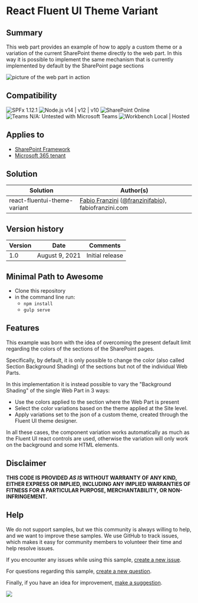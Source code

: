 # React Fluent UI Theme Variant

## Summary
This web part provides an example of how to apply a custom theme or a variation of the current SharePoint theme directly to the web part.
In this way it is possible to implement the same mechanism that is currently implemented by default by the SharePoint page sections

![picture of the web part in action](assets/preview.gif)

## Compatibility

![SPFx 1.12.1](https://img.shields.io/badge/SPFx-1.12.1-green.svg)
![Node.js v14 | v12 | v10](https://img.shields.io/badge/Node.js-v14%20%7C%20v12%20%7C%20v10-green.svg) 
![SharePoint Online](https://img.shields.io/badge/SharePoint-Online-yellow.svg)
![Teams N/A: Untested with Microsoft Teams](https://img.shields.io/badge/Teams-N%2FA-lightgrey.svg "Untested with Microsoft Teams") 
![Workbench Local | Hosted](https://img.shields.io/badge/Workbench-Local%20%7C%20Hosted-green.svg)

## Applies to

* [SharePoint Framework](https://docs.microsoft.com/sharepoint/dev/spfx/sharepoint-framework-overview)
* [Microsoft 365 tenant](https://docs.microsoft.com/sharepoint/dev/spfx/set-up-your-development-environment)

## Solution

Solution|Author(s)
--------|---------
react-fluentui-theme-variant | [Fabio Franzini](https://www.linkedin.com/in/fabiofranzini/) ([@franzinifabio](https://twitter.com/franzinifabio)), fabiofranzini.com

## Version history

Version|Date|Comments
-------|----|--------
1.0|August 9, 2021|Initial release

## Minimal Path to Awesome

* Clone this repository
* in the command line run:
  * `npm install`
  * `gulp serve`

## Features

This example was born with the idea of overcoming the present default limit regarding the colors of the sections of the SharePoint pages.

Specifically, by default, it is only possible to change the color (also called Section Background Shading) of the sections but not of the individual Web Parts.

In this implementation it is instead possible to vary the "Background Shading" of the single Web Part in 3 ways:
* Use the colors applied to the section where the Web Part is present
* Select the color variations based on the theme applied at the Site level.
* Apply variations set to the json of a custom theme, created through the Fluent UI theme designer.

In all these cases, the component variation works automatically as much as the Fluent UI react controls are used, otherwise the variation will only work on the background and some HTML elements.

## Disclaimer

**THIS CODE IS PROVIDED *AS IS* WITHOUT WARRANTY OF ANY KIND, EITHER EXPRESS OR IMPLIED, INCLUDING ANY IMPLIED WARRANTIES OF FITNESS FOR A PARTICULAR PURPOSE, MERCHANTABILITY, OR NON-INFRINGEMENT.**

## Help

We do not support samples, but we this community is always willing to help, and we want to improve these samples. We use GitHub to track issues, which makes it easy for  community members to volunteer their time and help resolve issues.

If you encounter any issues while using this sample, [create a new issue](https://github.com/pnp/sp-dev-fx-webparts/issues/new?assignees=&labels=Needs%3A+Triage+%3Amag%3A%2Ctype%3Abug-suspected&template=bug-report.yml&sample=react-fluentui-theme-variant&authors=@fabiofranzini&title=react-fluentui-theme-variant%20-%20).

For questions regarding this sample, [create a new question](https://github.com/pnp/sp-dev-fx-webparts/issues/new?assignees=&labels=Needs%3A+Triage+%3Amag%3A%2Ctype%3Abug-suspected&template=question.yml&sample=react-fluentui-theme-variant&authors=@fabiofranzini&title=react-fluentui-theme-variant%20-%20).

Finally, if you have an idea for improvement, [make a suggestion](https://github.com/pnp/sp-dev-fx-webparts/issues/new?assignees=&labels=Needs%3A+Triage+%3Amag%3A%2Ctype%3Abug-suspected&template=suggestion.yml&sample=react-fluentui-theme-variant&authors=@fabiofranzini&title=react-fluentui-theme-variant%20-%20).

<img src="https://telemetry.sharepointpnp.com/sp-dev-fx-webparts/samples/react-fluentui-theme-variant" />